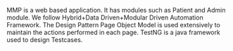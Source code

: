 MMP is a web based application.
It has modules such as Patient and Admin module.
We follow Hybrid+Data Driven+Modular Driven Automation Framework.
The Design Pattern Page Object Model is used extensively to maintain the actions performed in each page.
TestNG is a java framework used to design Testcases.
